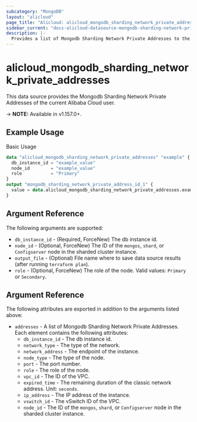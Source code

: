 ```yaml
---
subcategory: "MongoDB"
layout: "alicloud"
page_title: "Alicloud: alicloud_mongodb_sharding_network_private_addresses"
sidebar_current: "docs-alicloud-datasource-mongodb-sharding-network-private-addresses"
description: |-
  Provides a list of Mongodb Sharding Network Private Addresses to the user.
---
```


# alicloud\_mongodb\_sharding\_network\_private\_addresses

This data source provides the Mongodb Sharding Network Private Addresses of the current Alibaba Cloud user.

-> **NOTE:** Available in v1.157.0+.

## Example Usage

Basic Usage

```terraform
data "alicloud_mongodb_sharding_network_private_addresses" "example" {
  db_instance_id = "example_value"
  node_id        = "example_value"
  role           = "Primary"
}
output "mongodb_sharding_network_private_address_id_1" {
  value = data.alicloud_mongodb_sharding_network_private_addresses.example.addresses.0.id
}
```

## Argument Reference

The following arguments are supported:

* `db_instance_id` - (Required, ForceNew) The db instance id.
* `node_id` - (Optional, ForceNew) The ID of the `mongos`, `shard`, or `Configserver` node in the sharded cluster instance.
* `output_file` - (Optional) File name where to save data source results (after running `terraform plan`).
* `role` - (Optional, ForceNew) The role of the node. Valid values: `Primary` or `Secondary`.

## Argument Reference

The following attributes are exported in addition to the arguments listed above:

* `addresses` - A list of Mongodb Sharding Network Private Addresses. Each element contains the following attributes:
  * `db_instance_id` - The db instance id.
  * `network_type` - The type of the network.
  * `network_address` - The endpoint of the instance.
  * `node_type` - The type of the node.
  * `port` - The port number.
  * `role` - The role of the node.
  * `vpc_id` - The ID of the VPC.
  * `expired_time` - The remaining duration of the classic network address. Unit: `seconds`.
  * `ip_address` - The IP address of the instance.
  * `vswitch_id` - The vSwitch ID of the VPC.
  * `node_id` - The ID of the `mongos`, `shard`, or `Configserver` node in the sharded cluster instance.